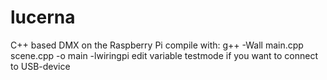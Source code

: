 # lucerna
C++ based DMX on the Raspberry Pi
compile with: g++ -Wall main.cpp scene.cpp -o main -lwiringpi
edit variable testmode if you want to connect to USB-device